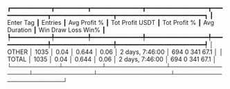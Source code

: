 ┏━━━━━━━━━━━┳━━━━━━━━━┳━━━━━━━━━━━━━━┳━━━━━━━━━━━━━━━━━┳━━━━━━━━━━━━━━┳━━━━━━━━━━━━━━━━━┳━━━━━━━━━━━━━━━━━━━━━━━━┓
┃ Enter Tag ┃ Entries ┃ Avg Profit % ┃ Tot Profit USDT ┃ Tot Profit % ┃    Avg Duration ┃  Win  Draw  Loss  Win% ┃
┡━━━━━━━━━━━╇━━━━━━━━━╇━━━━━━━━━━━━━━╇━━━━━━━━━━━━━━━━━╇━━━━━━━━━━━━━━╇━━━━━━━━━━━━━━━━━╇━━━━━━━━━━━━━━━━━━━━━━━━┩
│     OTHER │    1035 │         0.04 │           0.644 │         0.06 │ 2 days, 7:46:00 │  694     0   341  67.1 │
│     TOTAL │    1035 │         0.04 │           0.644 │         0.06 │ 2 days, 7:46:00 │  694     0   341  67.1 │
└───────────┴─────────┴──────────────┴─────────────────┴──────────────┴─────────────────┴────────────────────────┘
